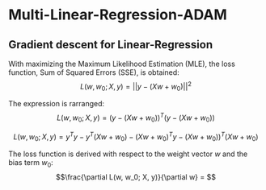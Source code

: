 # Multi-Linear-Regression-ADAM
 
## Gradient descent for Linear-Regression
With maximizing the Maximum Likelihood Estimation (MLE), the loss function, Sum of Squared Errors (SSE), is obtained:
$$L(w, w_0; X, y) = ||y - (Xw + w_0)||^2 $$

The expression is rarranged:
$$L(w, w_0; X, y) = (y - (Xw + w_0))^T   (y - (Xw + w_0))$$

$$L(w, w_0; X, y) = y^Ty - y^T(Xw + w_0) - (Xw + w_0)^T y -  (Xw + w_0))^T  (Xw + w_0)$$

The loss function is derived with respect to the weight vector $w$ and the bias term $w_0$:
$$\frac{\partial L(w, w_0; X, y)}{\partial w} = $$
